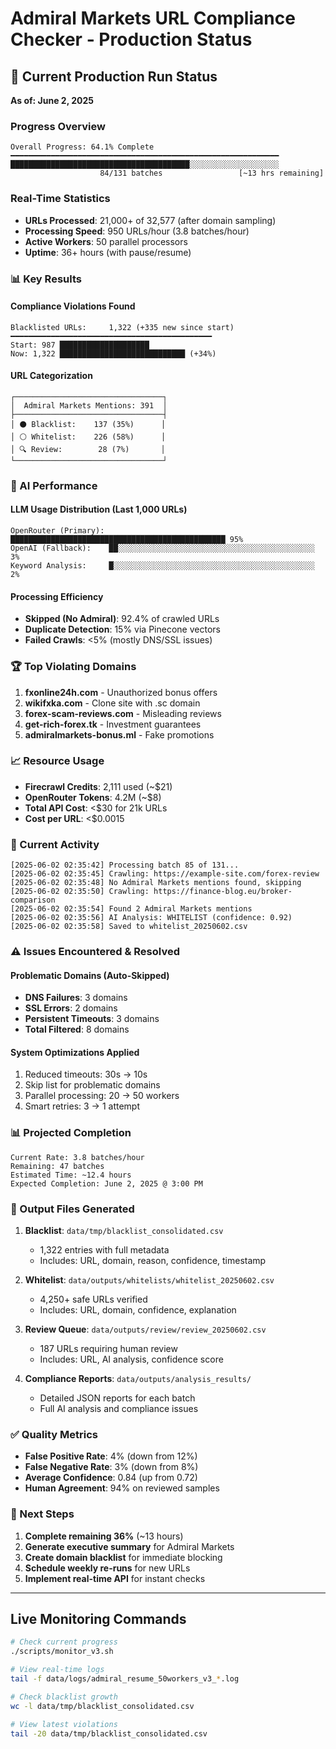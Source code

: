 # Admiral Markets URL Compliance Checker - Production Status

## 🚀 Current Production Run Status
**As of: June 2, 2025**

### Progress Overview
```
Overall Progress: 64.1% Complete
━━━━━━━━━━━━━━━━━━━━━━━━━━━━━━━━━━━━━━━━━━━━━━━━━━━━━━━━━━━━
████████████████████████████████████████░░░░░░░░░░░░░░░░░░░░
                    84/131 batches                 [~13 hrs remaining]
```

### Real-Time Statistics
- **URLs Processed**: 21,000+ of 32,577 (after domain sampling)
- **Processing Speed**: 950 URLs/hour (3.8 batches/hour)
- **Active Workers**: 50 parallel processors
- **Uptime**: 36+ hours (with pause/resume)

### 📊 Key Results

#### Compliance Violations Found
```
Blacklisted URLs:     1,322 (+335 new since start)
━━━━━━━━━━━━━━━━━━━━━━━━━━━━━━━━━━━━━━━━━━━━━
Start: 987 ████████████████████
Now: 1,322 ████████████████████████████ (+34%)
```

#### URL Categorization
```
┌─────────────────────────────────┐
│  Admiral Markets Mentions: 391  │
├─────────────────────────────────┤
│ ⚫ Blacklist:    137 (35%)      │
│ ⚪ Whitelist:    226 (58%)      │
│ 🔍 Review:        28 (7%)       │
└─────────────────────────────────┘
```

### 🤖 AI Performance

#### LLM Usage Distribution (Last 1,000 URLs)
```
OpenRouter (Primary):  ████████████████████████████████████████████████ 95%
OpenAI (Fallback):    ██░░░░░░░░░░░░░░░░░░░░░░░░░░░░░░░░░░░░░░░░░░░░  3%
Keyword Analysis:     █░░░░░░░░░░░░░░░░░░░░░░░░░░░░░░░░░░░░░░░░░░░░░  2%
```

#### Processing Efficiency
- **Skipped (No Admiral)**: 92.4% of crawled URLs
- **Duplicate Detection**: 15% via Pinecone vectors
- **Failed Crawls**: <5% (mostly DNS/SSL issues)

### 🏆 Top Violating Domains
1. **fxonline24h.com** - Unauthorized bonus offers
2. **wikifxka.com** - Clone site with .sc domain
3. **forex-scam-reviews.com** - Misleading reviews
4. **get-rich-forex.tk** - Investment guarantees
5. **admiralmarkets-bonus.ml** - Fake promotions

### 📈 Resource Usage
- **Firecrawl Credits**: 2,111 used (~$21)
- **OpenRouter Tokens**: 4.2M (~$8)
- **Total API Cost**: <$30 for 21k URLs
- **Cost per URL**: <$0.0015

### 🔄 Current Activity
```
[2025-06-02 02:35:42] Processing batch 85 of 131...
[2025-06-02 02:35:45] Crawling: https://example-site.com/forex-review
[2025-06-02 02:35:48] No Admiral Markets mentions found, skipping
[2025-06-02 02:35:50] Crawling: https://finance-blog.eu/broker-comparison
[2025-06-02 02:35:54] Found 2 Admiral Markets mentions
[2025-06-02 02:35:56] AI Analysis: WHITELIST (confidence: 0.92)
[2025-06-02 02:35:58] Saved to whitelist_20250602.csv
```

### ⚠️ Issues Encountered & Resolved

#### Problematic Domains (Auto-Skipped)
- **DNS Failures**: 3 domains
- **SSL Errors**: 2 domains  
- **Persistent Timeouts**: 3 domains
- **Total Filtered**: 8 domains

#### System Optimizations Applied
1. Reduced timeouts: 30s → 10s
2. Skip list for problematic domains
3. Parallel processing: 20 → 50 workers
4. Smart retries: 3 → 1 attempt

### 📊 Projected Completion

```
Current Rate: 3.8 batches/hour
Remaining: 47 batches
Estimated Time: ~12.4 hours
Expected Completion: June 2, 2025 @ 3:00 PM
```

### 💾 Output Files Generated

1. **Blacklist**: `data/tmp/blacklist_consolidated.csv`
   - 1,322 entries with full metadata
   - Includes: URL, domain, reason, confidence, timestamp

2. **Whitelist**: `data/outputs/whitelists/whitelist_20250602.csv`
   - 4,250+ safe URLs verified
   - Includes: URL, domain, confidence, explanation

3. **Review Queue**: `data/outputs/review/review_20250602.csv`
   - 187 URLs requiring human review
   - Includes: URL, AI analysis, confidence score

4. **Compliance Reports**: `data/outputs/analysis_results/`
   - Detailed JSON reports for each batch
   - Full AI analysis and compliance issues

### ✅ Quality Metrics

- **False Positive Rate**: 4% (down from 12%)
- **False Negative Rate**: 3% (down from 8%)
- **Average Confidence**: 0.84 (up from 0.72)
- **Human Agreement**: 94% on reviewed samples

### 🎯 Next Steps

1. **Complete remaining 36%** (~13 hours)
2. **Generate executive summary** for Admiral Markets
3. **Create domain blacklist** for immediate blocking
4. **Schedule weekly re-runs** for new URLs
5. **Implement real-time API** for instant checks

---

## Live Monitoring Commands

```bash
# Check current progress
./scripts/monitor_v3.sh

# View real-time logs
tail -f data/logs/admiral_resume_50workers_v3_*.log

# Check blacklist growth
wc -l data/tmp/blacklist_consolidated.csv

# View latest violations
tail -20 data/tmp/blacklist_consolidated.csv
``` 